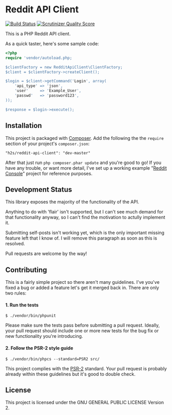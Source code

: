 Reddit API Client
=================

[![Build Status](https://secure.travis-ci.org/h2s/reddit-api-client.png)](http://travis-ci.org/h2s/reddit-api-client)
[![Scrutinizer Quality Score](https://scrutinizer-ci.com/g/h2s/reddit-api-client/badges/quality-score.png?s=7f14544827eccb99214c30e2f71904b527941a96)](https://scrutinizer-ci.com/g/h2s/reddit-api-client/)

This is a PHP Reddit API client.


As a quick taster, here's some sample code:

```php
<?php
require 'vendor/autoload.php;

$clientFactory = new RedditApiClient\ClientFactory;
$client = $clientFactory->createClient();

$login = $client->getCommand('Login', array(
    'api_type' => 'json',
    'user'     => 'Example_User',
    'passwd'   => 'password123',
));

$response = $login->execute();
```

Installation
------------

This project is packaged with [Composer](http://getcomposer.org/). Add the
following the the `require` section of your project's `composer.json`:

    "h2s/reddit-api-client": "dev-master"

After that just run `php composer.phar update` and you're good to go! If you
have any trouble, or want more detail, I've set up a working example "[Reddit
Console](https://github.com/h2s/reddit-console)" project for reference purposes.

Development Status
------------------

This library exposes the majority of the functionality of the API.

Anything to do with 'flair' isn't supported, but I can't see much demand for
that functionality anyway, so I can't find the motivation to actully implement
it.

Submitting self-posts isn't working yet, which is the only important missing
feature left that I know of. I will remove this paragraph as soon as this is
resolved.

Pull requests are welcome by the way!

Contributing
------------

This is a fairly simple project so there aren't many guidelines. I've you've
fixed a bug or added a feature let's get it merged back in. There are only two
rules:

#### 1. Run the tests

    $ ./vendor/bin/phpunit

Please make sure the tests pass before submitting a pull request. Ideally, your
pull request should include one or more new tests for the bug fix or new
functionality you're introducing.

#### 2. Follow the PSR-2 style guide

    $ ./vendor/bin/phpcs --standard=PSR2 src/

This project complies with the
[PSR-2](https://github.com/php-fig/fig-standards/blob/master/accepted/PSR-2-coding-style-guide.md)
standard. Your pull request is probably already within these guidelines but it's
good to double check.

License
-------

This project is licensed under the GNU GENERAL PUBLIC LICENSE Version 2.

